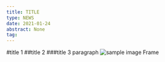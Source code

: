 ```yaml
---
title: TITLE
type: NEWS
date: 2021-01-24
abstract: None
tag: 
---
```

#title 1
##title 2
###title 3
paragraph
![sample image](http://localhost:5000/public/get_image/45)
Frame
